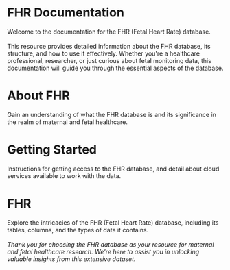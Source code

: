 <h1><b>FHR Documentation</b></h1>
<p>
  Welcome to the documentation for the FHR (Fetal Heart Rate) database. <br></br>This resource provides detailed information about the FHR database, its structure, and how to use it effectively. Whether you're a healthcare professional, researcher, or just curious about fetal monitoring data, this documentation will guide you through the essential aspects of the database.
</p>

# About FHR

Gain an understanding of what the FHR database is and its significance in the realm of maternal and fetal healthcare.
# Getting Started
Instructions for getting access to the FHR database, and detail about cloud services available to work with the data.
# FHR
Explore the intricacies of the FHR (Fetal Heart Rate) database, including its tables, columns, and the types of data it contains.
<br></br>
<i>Thank you for choosing the FHR database as your resource for maternal and fetal healthcare research. We're here to assist you in unlocking valuable insights from this extensive dataset.</i>